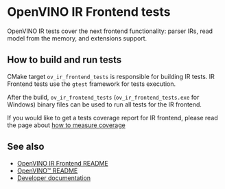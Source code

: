 # OpenVINO IR Frontend tests

OpenVINO IR tests cover the next frontend functionality: parser IRs, read model from the memory, and extensions support.

## How to build and run tests

CMake target `ov_ir_frontend_tests` is responsible for building IR tests. IR Frontend tests use the `gtest` framework for tests execution.

After the build, `ov_ir_frontend_tests` (`ov_ir_frontend_tests.exe` for Windows) binary files can be used to run all tests for the IR frontend.

If you would like to get a tests coverage report for IR frontend, please read the page about [how to measure coverage](../../../../docs/dev/test_coverage.md)

## See also

 * [OpenVINO IR Frontend README](../README.md)
 * [OpenVINO™ README](../../../../README.md)
 * [Developer documentation](../../../../docs/dev/index.md)
